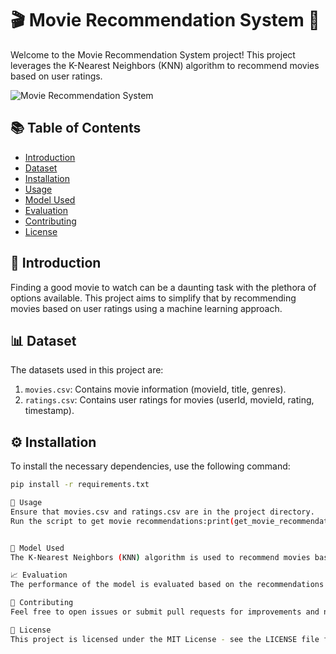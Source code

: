 # 🎬 Movie Recommendation System 🍿

Welcome to the Movie Recommendation System project! This project leverages the K-Nearest Neighbors (KNN) algorithm to recommend movies based on user ratings.

![Movie Recommendation System](https://via.placeholder.com/800x400.png?text=Movie+Recommendation+System)

## 📚 Table of Contents

- [Introduction](#introduction)
- [Dataset](#dataset)
- [Installation](#installation)
- [Usage](#usage)
- [Model Used](#model-used)
- [Evaluation](#evaluation)
- [Contributing](#contributing)
- [License](#license)

## 🌟 Introduction

Finding a good movie to watch can be a daunting task with the plethora of options available. This project aims to simplify that by recommending movies based on user ratings using a machine learning approach.

## 📊 Dataset

The datasets used in this project are:

1. `movies.csv`: Contains movie information (movieId, title, genres).
2. `ratings.csv`: Contains user ratings for movies (userId, movieId, rating, timestamp).

## ⚙️ Installation

To install the necessary dependencies, use the following command:

```bash
pip install -r requirements.txt

🚀 Usage
Ensure that movies.csv and ratings.csv are in the project directory.
Run the script to get movie recommendations:print(get_movie_recommendation('Iron Man'))


🧠 Model Used
The K-Nearest Neighbors (KNN) algorithm is used to recommend movies based on user ratings. It finds the k-nearest movies to the given movie using cosine similarity.

📈 Evaluation
The performance of the model is evaluated based on the recommendations it provides. This can be improved by adjusting the number of neighbors and filtering criteria.

🤝 Contributing
Feel free to open issues or submit pull requests for improvements and new features.

📄 License
This project is licensed under the MIT License - see the LICENSE file for details.
